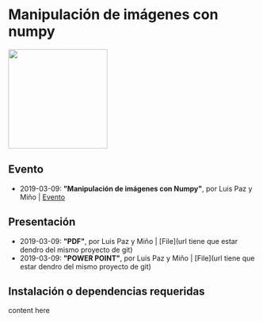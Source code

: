 
# Manipulación de imágenes con numpy


<img src="https://raw.githubusercontent.com/pyladies-ecuador/pyladies-ec-kit/master/assets/logos/logo-map-ec.jpg" height="200"> 


## Evento 
* 2019-03-09: **"Manipulación de imágenes con Numpy"**, por Luis Paz y Miño | [Evento](https://www.meetup.com/pyladiesEc/events/259074450/)

## Presentación
* 2019-03-09: **"PDF"**, por Luis Paz y Miño | [File](url tiene que estar dendro del mismo proyecto de git)
* 2019-03-09: **"POWER POINT"**, por Luis Paz y Miño | [File](url tiene que estar dendro del mismo proyecto de git)

## Instalación o dependencias requeridas
content here

